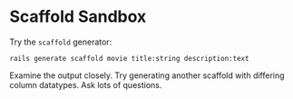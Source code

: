 # Scaffold Sandbox

Try the `scaffold` generator:

```
rails generate scaffold movie title:string description:text
```

Examine the output closely. Try generating another scaffold with differing column datatypes. Ask lots of questions.
